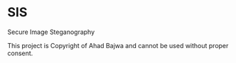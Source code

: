 # SIS
Secure Image Steganography

This project is Copyright of Ahad Bajwa and cannot be used without proper consent.
